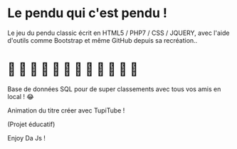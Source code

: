 # Le pendu qui c'est pendu !

Le jeu du pendu classic écrit en HTML5 / PHP7 / CSS / JQUERY, avec l'aide d'outils comme Bootstrap et même GitHub depuis sa recréation..

# :hear_no_evil: :hear_no_evil: :hear_no_evil: :hear_no_evil: :hear_no_evil: :hear_no_evil: :hear_no_evil: :hear_no_evil: :hear_no_evil: :hear_no_evil: :hear_no_evil: :hear_no_evil: 

Base de données SQL pour de super classements avec tous vos amis en local ! :joy:

Animation du titre créer avec TupiTube !

(Projet éducatif)

Enjoy Da Js !
